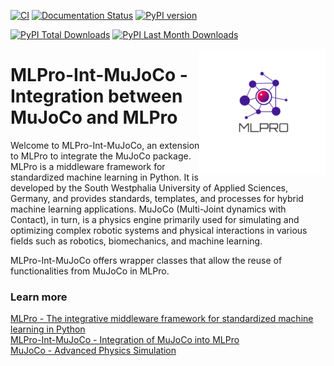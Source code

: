 [![CI](https://github.com/fhswf/MLPro-Int-MuJoCo/actions/workflows/ci.yml/badge.svg)](https://github.com/fhswf/MLPro-Int-MuJoCo/actions/workflows/ci.yml)
[![Documentation Status](https://readthedocs.org/projects/mlpro-int-mujoco/badge/?version=latest)](https://mlpro-int-mujoco.readthedocs.io/en/latest/?badge=latest)
[![PyPI version](https://badge.fury.io/py/mlpro-int-mujoco.svg)](https://badge.fury.io/py/mlpro-int-mujoco)
<!---
[![Anaconda-Version Badge](https://anaconda.org/mlpro-int-mujoco/mlpro-int-mujoco/badges/version.svg)](https://anaconda.org/mlpro-int-mujoco/mlpro)
[![Anaconda-Downloads Badge](https://img.shields.io/conda/dn/mlpro-int-mujoco/mlpro-int-mujoco?color=green&label=Anaconda.org%20Total%20downloads&style=flat-square)](https://anaconda.org/mlpro-int-mujoco/mlpro-int-mujoco)
--->
[![PyPI Total Downloads](https://static.pepy.tech/personalized-badge/mlpro-int-mujoco?period=total&units=international_system&left_color=blue&right_color=orange&left_text=PyPI%20Total%20Downloads)](https://pepy.tech/project/mlpro-int-mujoco)
[![PyPI Last Month Downloads](https://static.pepy.tech/personalized-badge/mlpro-int-mujoco?period=month&units=international_system&left_color=blue&right_color=orange&left_text=PyPI%20Last%20Month%20Downloads)](https://pepy.tech/project/mlpro-int-mujoco)


<img src="https://github.com/fhswf/MLPro-Int-MuJoCo/blob/main/doc/logo/original/logo.png?raw=True" align="right" width="40%"/>

# MLPro-Int-MuJoCo - Integration between MuJoCo and MLPro
Welcome to MLPro-Int-MuJoCo, an extension to MLPro to integrate the MuJoCo package. MLPro is a middleware framework for standardized machine learning in Python. It is developed by the South Westphalia University of Applied Sciences, Germany, and provides standards, templates, and processes for hybrid machine learning applications. MuJoCo (Multi-Joint dynamics with Contact), in turn, is a physics engine primarily used for simulating and optimizing complex robotic systems and physical interactions in various fields such as robotics, biomechanics, and machine learning.

MLPro-Int-MuJoCo offers wrapper classes that allow the reuse of functionalities from MuJoCo in MLPro.

### Learn more
[MLPro - The integrative middleware framework for standardized machine learning in Python](https://mlpro.readthedocs.io)   
[MLPro-Int-MuJoCo - Integration of MuJoCo into MLPro](https://mlpro-int-mujoco.readthedocs.io)   
[MuJoCo - Advanced Physics Simulation](https://mujoco.org/)   